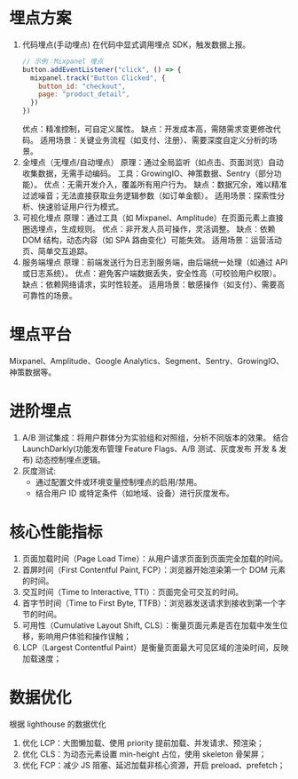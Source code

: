 # 埋点方案

1. 代码埋点(手动埋点)
   在代码中显式调用埋点 SDK，触发数据上报。
   ```javascript
   // 示例：Mixpanel 埋点
   button.addEventListener("click", () => {
     mixpanel.track("Button Clicked", {
       button_id: "checkout",
       page: "product_detail",
     })
   })
   ```
   优点：精准控制，可自定义属性。
   缺点：开发成本高，需随需求变更修改代码。
   适用场景：关键业务流程（如支付、注册）、需要深度自定义分析的场景。
2. 全埋点（无埋点/自动埋点）
   原理：通过全局监听（如点击、页面浏览）自动收集数据，无需手动编码。
   工具：GrowingIO、神策数据、Sentry（部分功能）。
   优点：无需开发介入，覆盖所有用户行为。
   缺点：数据冗余，难以精准过滤噪音；无法直接获取业务逻辑参数（如订单金额）。
   适用场景：探索性分析、快速验证用户行为模式。
3. 可视化埋点
   原理：通过工具（如 Mixpanel、Amplitude）在页面元素上直接圈选埋点，生成规则。
   优点：非开发人员可操作，灵活调整。
   缺点：依赖 DOM 结构，动态内容（如 SPA 路由变化）可能失效。
   适用场景：运营活动页、简单交互追踪。
4. 服务端埋点
   原理：前端发送行为日志到服务端，由后端统一处理（如通过 API 或日志系统）。
   优点：避免客户端数据丢失，安全性高（可校验用户权限）。
   缺点：依赖网络请求，实时性较差。
   适用场景：敏感操作（如支付）、需要高可靠性的场景。

# 埋点平台

Mixpanel、Amplitude、Google Analytics、Segment、Sentry、GrowingIO、神策数据等。

# 进阶埋点

1. A/B 测试集成：将用户群体分为实验组和对照组，分析不同版本的效果。
   结合 LaunchDarkly(功能发布管理 Feature Flags、A/B 测试、灰度发布 开发 & 发布) 动态控制埋点逻辑。
2. 灰度测试:
   - 通过配置文件或环境变量控制埋点的启用/禁用。
   - 结合用户 ID 或特定条件（如地域、设备）进行灰度发布。

# 核心性能指标

1. 页面加载时间（Page Load Time）：从用户请求页面到页面完全加载的时间。
2. 首屏时间（First Contentful Paint, FCP）：浏览器开始渲染第一个 DOM 元素的时间。
3. 交互时间（Time to Interactive, TTI）：页面完全可交互的时间。
4. 首字节时间（Time to First Byte, TTFB）：浏览器发送请求到接收到第一个字节的时间。
5. 可用性（Cumulative Layout Shift, CLS）：衡量页面元素是否在加载中发生位移，影响用户体验和操作误触；
6. LCP（Largest Contentful Paint）是衡量页面最大可见区域的渲染时间，反映加载速度；

# 数据优化

根据 lighthouse 的数据优化

1. 优化 LCP：大图懒加载、使用 priority 提前加载、并发请求、预渲染；
2. 优化 CLS：为动态元素设置 min-height 占位，使用 skeleton 骨架屏；
3. 优化 FCP：减少 JS 阻塞、延迟加载非核心资源，开启 preload、prefetch；
